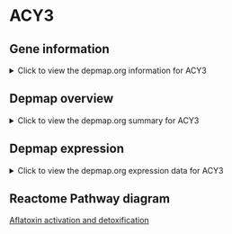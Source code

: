 <h1>ACY3</h1>

<h2>Gene information</h2>
<details>
  <summary>Click to view the depmap.org information for ACY3</summary>
  <iframe src="https://depmap.org/portal/gene/ACY3?tab=about" style="border:none;width:100%;height:800px"></iframe>
</details>

<h2>Depmap overview</h2>
<details>
  <summary>Click to view the depmap.org summary for ACY3</summary>
  <iframe src="https://depmap.org/portal/gene/ACY3?tab=overview" style="border:none;width:100%;height:800px"></iframe>
</details>

<h2>Depmap expression</h2>
<details>
  <summary>Click to view the depmap.org expression data for ACY3</summary>
  <iframe src="https://depmap.org/portal/gene/ACY3?tab=characterization" style="border:none;width:100%;height:800px"></iframe>
</details>



<h2>Reactome Pathway diagram</h2>
<a href="https://reactome.org/PathwayBrowser/#/R-HSA-5423646" target="_BLANK">Aflatoxin activation and detoxification</a>



